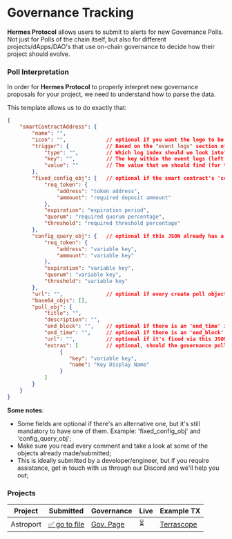 # Governance Tracking

**Hermes Protocol** allows users to submit to alerts for new Governance Polls. Not just for Polls of the chain itself, but also for different projects/dApps/DAO's that use on-chain governance to decide how their project should evolve.

### Poll Interpretation

In order for **Hermes Protocol** to properly interpret new governance proposals for your project, we need to understand how to parse the data.

This template allows us to do exactly that:

```json
{
    "smartContractAddress": {
        "name": "",
        "icon": "",             // optional if you want the logo to be shown with the alerts
        "trigger": {            // Based on the "event logs" section of the TX
            "type": "",         // Which log index should we look into? eg.: 'execute', 'message', 'wasm', etc.;
            "key": "",          // The key within the event logs (left side of the table, if looking at Terrascope)
            "value": ""         // The value that we should find (for the respective key); eg.: 'submit_proposal', 'liquidate', etc.;
        },
        "fixed_config_obj": {   // optional if the smart contract's 'config' query below already has this info
            "req_token": {
                "address": "token address",
                "ammount": "required deposit ammount"
            },
            "expiration": "expiration period",
            "quorum": "required quorum percentage",
            "threshold": "required threshold percentage"
        },
        "config_query_obj": {   // optional if this JSON already has a fixed 'config' object defined above
            "req_token": {
                "address": "variable key",
                "ammount": "variable key"
            },
            "expiration": "variable key",
            "quorum": "variable key",
            "threshold": "variable key"
        },
        "url": "",              // optional if every create poll object already has the URL
        "base64_objs": [],
        "poll_obj": {
            "title": "",
            "description": "",
            "end_block": "",    // optional if there is an 'end_time' instead, or there's an expiration time defined on the configs above.
            "end_time": "",     // optional if there is an 'end_block' instead, or there's an expiration time defined on the configs above.
            "url": "",          // optional if it's fixed via this JSON (above boolean 'base64_msg')
            "extras": [         // optional, should the governance polls have extra info that they'd like to show to users.
                 {
                    "key": "variable key",
                    "name": "Key Display Name"
                 }
            ]
        }
    }
}
```

**Some notes**:

- Some fields are optional if there's an alternative one, but it's still mandatory to have one of them. Example: 'fixed_config_obj' and 'config_query_obj';
- Make sure you read every comment and take a look at some of the objects already made/submitted;
- This is ideally submitted by a developer/engineer, but if you require assistance, get in touch with us through our Discord and we'll help you out;

### Projects

| Project   | Submitted | Governance                                         | Live   | Example TX |
|-----------|-----------|---------------------------------------------------|--------|-----|
| Astroport | [✅ go to file](https://github.com/HermesProtocol-io/assets/blob/main/static/blockchains/terra/governance/projects.json#L2)        | [Gov. Page](https://app.astroport.fi/governance)  | ⏳    | [Terrascope](https://terrasco.pe/mainnet/tx/B69BF53720A4FCE1F4EDABD49481EEAAA0FD4B27430A3EA86E58765AA1EE7035) |
